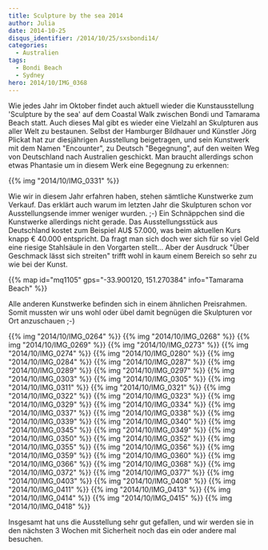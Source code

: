 ```yaml
---
title: Sculpture by the sea 2014
author: Julia
date: 2014-10-25
disqus_identifier: /2014/10/25/sxsbondi14/
categories:
  - Australien
tags:
  - Bondi Beach
  - Sydney
hero: 2014/10/IMG_0368
---
```


Wie jedes Jahr im Oktober findet auch aktuell wieder die Kunstausstellung 'Sculpture by the sea' auf dem Coastal 
Walk zwischen Bondi und Tamarama Beach statt. Auch dieses Mal gibt es wieder eine Vielzahl an Skulpturen aus aller Welt zu bestaunen. <!--more--> Selbst der Hamburger Bildhauer und Künstler Jörg Plickat hat zur diesjährigen Ausstellung beigetragen, und sein Kunstwerk mit dem Namen "Encounter", zu Deutsch "Begegnung", auf den weiten Weg von Deutschland nach Australien geschickt. Man braucht allerdings schon etwas Phantasie um in diesem Werk eine Begegnung zu erkennen: 

{{% img "2014/10/IMG_0331" %}}

Wie wir in diesem Jahr erfahren haben, stehen sämtliche Kunstwerke zum Verkauf. Das erklärt auch warum im letzten 
Jahr die Skulpturen schon vor Ausstellungsende immer weniger wurden. ;-) Ein Schnäppchen sind die Kunstwerke 
allerdings nicht gerade. Das Ausstellungsstück aus Deutschland kostet zum Beispiel AU$ 57.000, was beim aktuellen 
Kurs knapp € 40.000 entspricht. Da fragt man sich doch wer sich für so viel Geld eine riesige Stahlsäule in den 
Vorgarten stellt... Aber der Ausdruck "Über Geschmack lässt sich streiten" trifft wohl in kaum einem Bereich so 
sehr zu wie bei der Kunst.

{{% map id="mq1105" gps="-33.900120, 151.270384" info="Tamarama Beach" %}}

Alle anderen Kunstwerke befinden sich in einem ähnlichen Preisrahmen. Somit mussten wir uns wohl oder übel damit 
begnügen die Skulpturen vor Ort anzuschauen ;-)

{{% img "2014/10/IMG_0264" %}}
{{% img "2014/10/IMG_0268" %}}
{{% img "2014/10/IMG_0269" %}}
{{% img "2014/10/IMG_0273" %}}
{{% img "2014/10/IMG_0274" %}}
{{% img "2014/10/IMG_0280" %}}
{{% img "2014/10/IMG_0284" %}}
{{% img "2014/10/IMG_0287" %}}
{{% img "2014/10/IMG_0289" %}}
{{% img "2014/10/IMG_0297" %}}
{{% img "2014/10/IMG_0303" %}}
{{% img "2014/10/IMG_0305" %}}
{{% img "2014/10/IMG_0311" %}}
{{% img "2014/10/IMG_0321" %}}
{{% img "2014/10/IMG_0322" %}}
{{% img "2014/10/IMG_0323" %}}
{{% img "2014/10/IMG_0329" %}}
{{% img "2014/10/IMG_0334" %}}
{{% img "2014/10/IMG_0337" %}}
{{% img "2014/10/IMG_0338" %}}
{{% img "2014/10/IMG_0339" %}}
{{% img "2014/10/IMG_0340" %}}
{{% img "2014/10/IMG_0345" %}}
{{% img "2014/10/IMG_0349" %}}
{{% img "2014/10/IMG_0350" %}}
{{% img "2014/10/IMG_0352" %}}
{{% img "2014/10/IMG_0355" %}}
{{% img "2014/10/IMG_0356" %}}
{{% img "2014/10/IMG_0359" %}}
{{% img "2014/10/IMG_0360" %}}
{{% img "2014/10/IMG_0366" %}}
{{% img "2014/10/IMG_0368" %}}
{{% img "2014/10/IMG_0372" %}}
{{% img "2014/10/IMG_0377" %}}
{{% img "2014/10/IMG_0403" %}}
{{% img "2014/10/IMG_0408" %}}
{{% img "2014/10/IMG_0411" %}}
{{% img "2014/10/IMG_0413" %}}
{{% img "2014/10/IMG_0414" %}}
{{% img "2014/10/IMG_0415" %}}
{{% img "2014/10/IMG_0418" %}}

Insgesamt hat uns die Ausstellung sehr gut gefallen, und wir werden sie in den nächsten 3 Wochen mit Sicherheit noch 
das ein oder andere mal besuchen.